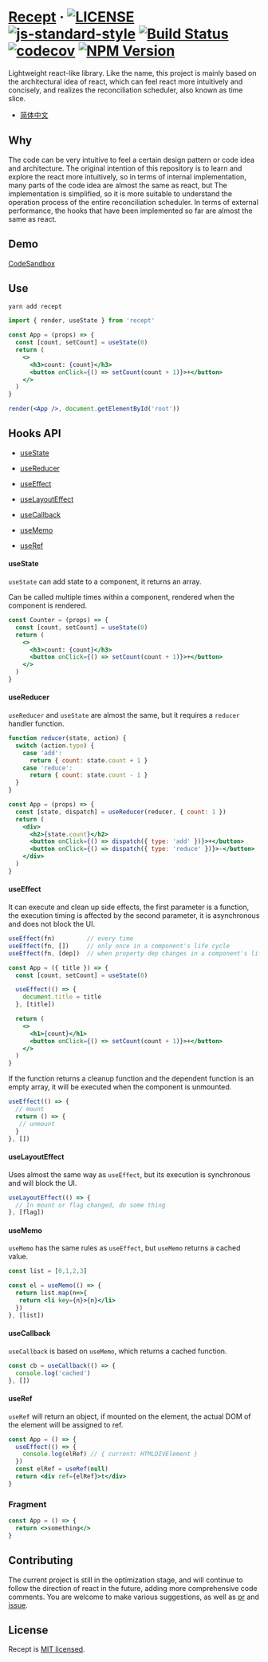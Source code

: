# [Recept](https://github.com/halodong/recept) &middot; [![LICENSE](https://img.shields.io/github/license/halodong/recept?style=flat-square)](./LICENSE) [![js-standard-style](https://img.shields.io/badge/code%20style-standard-brightgreen.svg?style=flat-square)](https://github.com/halodong/recept) [![Build Status](https://app.travis-ci.com/halodong/recept.svg?branch=main)](https://app.travis-ci.com/halodong/recept) [![codecov](https://codecov.io/gh/halodong/recept/branch/main/graph/badge.svg?token=8NNFFY8KNT)](https://codecov.io/gh/halodong/recept) [![NPM Version](https://img.shields.io/npm/v/recept.svg)](https://www.npmjs.com/package/recept)


Lightweight react-like library. Like the name, this project is mainly based on the architectural idea of react, which can feel react more intuitively and concisely, and realizes the reconciliation scheduler, also known as time slice.


- [简体中文](./README-cn.md)

## Why
The code can be very intuitive to feel a certain design pattern or code idea and architecture. The original intention of this repository is to learn and explore the react more intuitively, so in terms of internal implementation, many parts of the code idea are almost the same as react, but The implementation is simplified, so it is more suitable to understand the operation process of the entire reconciliation scheduler. In terms of external performance, the hooks that have been implemented so far are almost the same as react.

## Demo

[CodeSandbox](https://codesandbox.io/s/broken-leaf-3r7gic?file=/src/main.tsx)

## Use

`yarn add recept`

```jsx
import { render, useState } from 'recept'

const App = (props) => {
  const [count, setCount] = useState(0)
  return (
    <>
      <h3>count: {count}</h3>
      <button onClick={() => setCount(count + 1)}>+</button>
    </>
  )
}

render(<App />, document.getElementById('root'))
```

## Hooks API
- [useState](https://github.com/halodong/recept#usestate)

- [useReducer](https://github.com/halodong/recept#usereducer)

- [useEffect](https://github.com/halodong/recept#useeffect)

- [useLayoutEffect](https://github.com/halodong/recept#uselayouteffect)

- [useCallback](https://github.com/halodong/recept#usecallback)

- [useMemo](https://github.com/halodong/recept#usememo)

- [useRef](https://github.com/halodong/recept#useref)

#### useState

`useState` can add state to a component, it returns an array.

Can be called multiple times within a component, rendered when the component is rendered.

```jsx
const Counter = (props) => {
  const [count, setCount] = useState(0)
  return (
    <>
      <h3>count: {count}</h3>
      <button onClick={() => setCount(count + 1)}>+</button>
    </>
  )
}
```

#### useReducer

`useReducer` and `useState` are almost the same, but it requires a `reducer` handler function.

```jsx
function reducer(state, action) {
  switch (action.type) {
    case 'add':
      return { count: state.count + 1 }
    case 'reduce':
      return { count: state.count - 1 }
  }
}

const App = (props) => {
  const [state, dispatch] = useReducer(reducer, { count: 1 })
  return (
    <div>
      <h2>{state.count}</h2>
      <button onClick={() => dispatch({ type: 'add' })}>+</button>
      <button onClick={() => dispatch({ type: 'reduce' })}>-</button>
    </div>
  )
}
```

#### useEffect

It can execute and clean up side effects, the first parameter is a function, the execution timing is affected by the second parameter, it is asynchronous and does not block the UI.

```js
useEffect(fn)         // every time
useEffect(fn, [])     // only once in a component's life cycle 
useEffect(fn, [dep])  // when property dep changes in a component's life cycle
```

```jsx
const App = ({ title }) => {
  const [count, setCount] = useState(0)

  useEffect(() => {
    document.title = title
  }, [title])

  return (
    <>
      <h1>{count}</h1>
      <button onClick={() => setCount(count + 1)}>+</button>
    </>
  )
}
```

If the function returns a cleanup function and the dependent function is an empty array, it will be executed when the component is unmounted.

```js
useEffect(() => {
  // mount
  return () => {
   // unmount
  }
}, [])
```

#### useLayoutEffect

Uses almost the same way as `useEffect`, but its execution is synchronous and will block the UI.

```jsx
useLayoutEffect(() => {
  // In mount or flag changed, do some thing
}, [flag])
```

#### useMemo

`useMemo` has the same rules as `useEffect`, but `useMemo` returns a cached value.

```jsx
const list = [0,1,2,3]

const el = useMemo(() => {
  return list.map(n=>{
   return <li key={n}>{n}</li>
  })
}, [list])
```

#### useCallback

`useCallback` is based on `useMemo`, which returns a cached function.

```jsx
const cb = useCallback(() => {
  console.log('cached')
}, [])
```

#### useRef

`useRef` will return an object, if mounted on the element, the actual DOM of the element will be assigned to ref.

```jsx
const App = () => {
  useEffect(() => {
    console.log(elRef) // { current: HTMLDIVElement }
  })
  const elRef = useRef(null)
  return <div ref={elRef}>t</div>
}
```
### Fragment

```jsx
const App = () => {
  return <>something</>
}
```
## Contributing

The current project is still in the optimization stage, and will continue to follow the direction of react in the future, adding more comprehensive code comments. You are welcome to make various suggestions, as well as [pr](https://github.com/halodong/recept/pulls) and [issue](https://github.com/halodong/recept/issues/new).

## License

Recept is [MIT licensed](./LICENSE).
